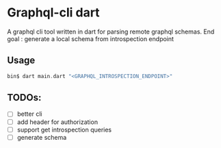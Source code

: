 # Graphql-cli dart
A graphql cli tool written in dart for parsing remote graphql schemas. End goal : generate a local schema from introspection endpoint

## Usage
```dart
bin$ dart main.dart "<GRAPHQL_INTROSPECTION_ENDPOINT>"
```

## TODOs:
- [ ] better cli
- [ ] add header for authorization
- [ ] support get introspection queries
- [ ] generate schema